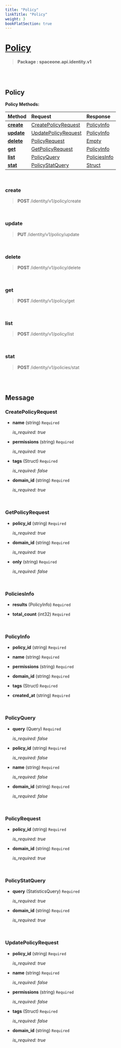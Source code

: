 ```yaml
---
title: "Policy"
linkTitle: "Policy"
weight: 3
bookFlatSection: true
---
```

# [Policy](#Policy)



>  **Package : spaceone.api.identity.v1**

<br>
<br>

## Policy





**Policy Methods:**


| Method | Request | Response |
| :----- | :-------- | :-------- |
| [**create**](./Policy#create) | [CreatePolicyRequest](Policy#createpolicyrequest) | [PolicyInfo](./Policy#policyinfo) |
| [**update**](./Policy#update) | [UpdatePolicyRequest](Policy#updatepolicyrequest) | [PolicyInfo](./Policy#policyinfo) |
| [**delete**](./Policy#delete) | [PolicyRequest](Policy#policyrequest) | [Empty](./Policy#empty) |
| [**get**](./Policy#get) | [GetPolicyRequest](Policy#getpolicyrequest) | [PolicyInfo](./Policy#policyinfo) |
| [**list**](./Policy#list) | [PolicyQuery](Policy#policyquery) | [PoliciesInfo](./Policy#policiesinfo) |
| [**stat**](./Policy#stat) | [PolicyStatQuery](Policy#policystatquery) | [Struct](./Policy#struct) |



    
<br>

### create





> **POST** /identity/v1/policy/create
>






    
<br>

### update





> **PUT** /identity/v1/policy/update
>






    
<br>

### delete





> **POST** /identity/v1/policy/delete
>






    
<br>

### get





> **POST** /identity/v1/policy/get
>






    
<br>

### list





> **POST** /identity/v1/policy/list
>






    
<br>

### stat





> **POST** /identity/v1/policies/stat
>






    


<br>
<br>

## Message



### CreatePolicyRequest
* **name** (string)  `Required` 

  *is_required: true*

    
* **permissions** (string)  `Required` 

  *is_required: true*

    
* **tags** (Struct)  `Required` 

  *is_required: false*

    
* **domain_id** (string)  `Required` 

  *is_required: true*

    <br>

### GetPolicyRequest
* **policy_id** (string)  `Required` 

  *is_required: true*

    
* **domain_id** (string)  `Required` 

  *is_required: true*

    
* **only** (string)  `Required` 

  *is_required: false*

    <br>

### PoliciesInfo
* **results** (PolicyInfo)  `Required` 

    
* **total_count** (int32)  `Required` 

    <br>

### PolicyInfo
* **policy_id** (string)  `Required` 

    
* **name** (string)  `Required` 

    
* **permissions** (string)  `Required` 

    
* **domain_id** (string)  `Required` 

    
* **tags** (Struct)  `Required` 

    
* **created_at** (string)  `Required` 

    <br>

### PolicyQuery
* **query** (Query)  `Required` 

  *is_required: false*

    
* **policy_id** (string)  `Required` 

  *is_required: false*

    
* **name** (string)  `Required` 

  *is_required: false*

    
* **domain_id** (string)  `Required` 

  *is_required: false*

    <br>

### PolicyRequest
* **policy_id** (string)  `Required` 

  *is_required: true*

    
* **domain_id** (string)  `Required` 

  *is_required: true*

    <br>

### PolicyStatQuery
* **query** (StatisticsQuery)  `Required` 

  *is_required: true*

    
* **domain_id** (string)  `Required` 

  *is_required: true*

    <br>

### UpdatePolicyRequest
* **policy_id** (string)  `Required` 

  *is_required: true*

    
* **name** (string)  `Required` 

  *is_required: false*

    
* **permissions** (string)  `Required` 

  *is_required: false*

    
* **tags** (Struct)  `Required` 

  *is_required: false*

    
* **domain_id** (string)  `Required` 

  *is_required: true*

    <br>
